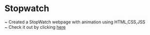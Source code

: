 # Stopwatch
~ Created a StopWatch webpage with animation using HTML,CSS,JSS 
<br>
~ Check it out by clicking [here](https://patel-aum.github.io/Stopwatch)

